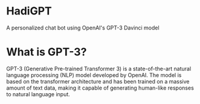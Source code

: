 # HadiGPT
A personalized chat bot using OpenAI's GPT-3 Davinci model

#  What is GPT-3?
GPT-3 (Generative Pre-trained Transformer 3) is a state-of-the-art natural language processing (NLP) model developed by OpenAI. The model is based on the transformer architecture and has been trained on a massive amount of text data, making it capable of generating human-like responses to natural language input.
